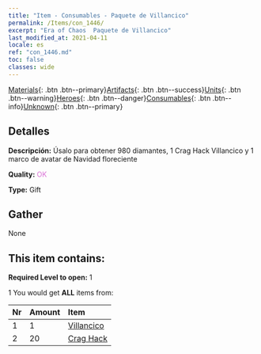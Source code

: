 ```yaml
---
title: "Item - Consumables - Paquete de Villancico"
permalink: /Items/con_1446/
excerpt: "Era of Chaos  Paquete de Villancico"
last_modified_at: 2021-04-11
locale: es
ref: "con_1446.md"
toc: false
classes: wide
---
```

 [Materials](/es/Items/){: .btn .btn--primary}[Artifacts](/es/Items/Artifacts/){: .btn .btn--success}[Units](/es/Items/Units/){: .btn .btn--warning}[Heroes](/es/Items/Heroes/){: .btn .btn--danger}[Consumables](/es/Items/Consumables/){: .btn .btn--info}[Unknown](/es/Items/Unknown/){: .btn .btn--primary}

## Detalles
 **Descripción:** Úsalo para obtener 980 diamantes, 1 Crag Hack Villancico y 1 marco de avatar de Navidad floreciente

 **Quality:** <span style="color: #DA70D6">OK</span>

 **Type:** Gift

## Gather

  None

## This item contains:

 **Required Level to open:** 1

 1 You would get **ALL** items  from:

  | Nr | Amount |     Item    |
  |:---|:-------|:------------|
  | 1 | 1 | [Villancico](/es/Items/con_1058/) | 
  | 2 | 20 | [Crag Hack](/es/Items/her_375/) | 

